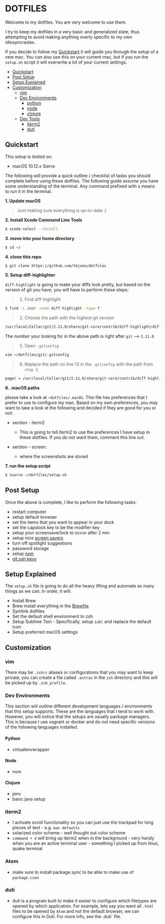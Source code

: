# DOTFILES

Welcome to my dotfiles.  You are very welcome to use them.

I try to keep my dotfiles in a very basic and generalized state, thus attempting to avoid making anything overly specific to my own idiosyncrasies.


If you decide to follow my [Quickstart](#quickstart) it will guide you through the setup of a new mac.  You can also use this on your current mac, but if you run the `setup.sh` script it will overwrite a lot of your current settings.

* [Quickstart](#quickstart)
* [Post Setup](#post-setup)
* [Setup Explained](#setup-explained)
* [Customization](#customization)
  * [vim](#vim)
  * [Dev Environments](#dev-environments)
    * [python](#python)
    * [node](#node)
    * [clojure](#clojure)
  * [Dev Tools](#dev-tools)
    * [iterm2](#iterm2)
    * [duti](#duti)


##  Quickstart

This setup is tested on:

* macOS 10.12.x Sierra

The following will provide a quick outline / checklist of tasks you should complete before using these dotfiles.  The following guide assume you have
some understanding of the terminal.  Any command prefixed with `$` means to run it in the terminal.

**1.  Update macOS**

> Just making sure everything is up-to-date :)


**2.  Install Xcode Command Line Tools**

```bash
$ xcode-select --install
```


**3.  move into your home directory**

```bash
$ cd ~/
```

**4.  clone this repo**

```bash
$ git clone https://github.com/tkjone/dotfiles
```


**5.  Setup diff-highlighter**

`diff-highlight` is going to make your diffs look pretty, but based on the version of git you have, you will have to perform these steps:

> 1.  Find diff-highlight

```bash
$ find -L /usr -name diff-highlight -type f
```

> 2.  Choose the path with the highest git version

```bash
/usr/local/Cellar/git/2.11.0/share/git-core/contrib/diff-highlight/diff-highlight
```

The number your looking for in the above path is right after `git` --> `2.11.0`


> 5.  Open `.gitconfig`

```bash
vim ~/dotfiles/git/.gitconfig
```


> 6.  Replace the path on line 13 in the `.gitconfig` with the path from `step 2`.

```bash
pager = /usr/local/Cellar/git/2.11.0/share/git-core/contrib/diff-highlight/diff-highlight | diff-so-fancy | less -r
```


**6.  .macOS paths**

please take a look at `~dotfiles/.macOS`. This file has preferences that I prefer to use to configure my mac. Based on my own preferences, you may want to take a look at the following and decided if they are good for you or not:

* section - iterm2
  * This is going to tell iterm2 to use the preferences I have setup in these dotfiles.  If you do not want them, comment this line out.

* section - screen:
  * where the screenshots are stored


**7.  run the setup script**

```bash
$ source ~/dotfiles/setup.sh
```


## Post Setup

Once the above is complete, I like to perform the following tasks:

* restart computer
* setup default browser
* set the items that you want to appear in your dock
* set the capslock key to be the modifier key
* setup your screensave/lock to occur after 2 min
* setup nice [screen savers](https://github.com/JohnCoates/Aerial)
* turn off spotlight suggestions
* password storage
* setup [nvm](https://github.com/creationix/nvm)
* [git ssh keys](https://help.github.com/articles/connecting-to-github-with-ssh/)


## Setup Explained

The `setup.sh` file is going to do all the heavy lifting and automate as many things as we can.  In order, it will:

* Install Brew
* Brew install everything in the [Brewfile](https://robots.thoughtbot.com/brewfile-a-gemfile-but-for-homebrew)
* Symlink dotfiles
* Set the default shell environment to zsh
* Setup Sublime Text - Specifically, setup `subl` and replace the default icon
* Setup preferred macOS settings

## Customization

### vim

There may be `.zshrc` aliases or configurations that you may want to keep private, you can create a file called `.extras` in the `zsh` directory and this will be picked up by `.zsh_profile`.

### Dev Environments

This section will outline different development languages / environments that this setup supports.  These are the languages that I tend to work with.  However, you will notice that the setups are usually package managers.  This is because I use vagrant or docker and do not need specific versions of the following languages installed.

#### Python

* virtualenvwrapper

#### Node

* nvm

#### Clojure

* jenv
* basic java setup

### iterm2

* I activate scroll functionality so you can just use the trackpad for long pieces of text - e.g. `man defaults`
* solarized color scheme - well thought out color scheme
* `command + d` will bring up iterm2 when in the background - very handy when you are an active terminal user - something I picked up from linux, quake terminal

### Atom

* make sure to install package.sync to be able to make use of `package.cson`

### duti

- duti is a program built to make it easier to configure which filetypes are opened by which application.  For example, lets say you want all `.html` files to be opened by `Atom` and not the default browser, we can configure this in Duti.  For more info, see the .duti` file.
